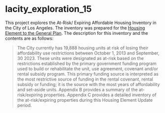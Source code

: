# lacity_exploration_15

This project explores the At-Risk/ Expiring Affordable Housing Inventory in the City of Los Angeles. The inventory was prepared
for the [Housing Element to the General Plan](https://planning.lacity.org/HousingInitiatives/HousingElement/TOCHousingElement.htm).
The description for this inventory and the contents are as follows:

> The City currently has 19,888 housing units at risk of losing their affordability
> use restrictions between October 1, 2013 and September, 30 2023. These
> units were designated as at-risk based on the restrictions established by
> the primary government funding program used to build or rehabilitate the
> unit, use agreement, covenant and/or rental subsidy program. This primary
> funding source is interpreted as the most restrictive source of funding in the
> rental covenant, rental subsidy or funding; it is the source with the most years
> of affordability and set-aside units. Appendix B provides a summary of the
> at-risk/expiring properties. Appendix C provides a detailed inventory of the
> at-risk/expiring properties during this Housing Element Update period.
